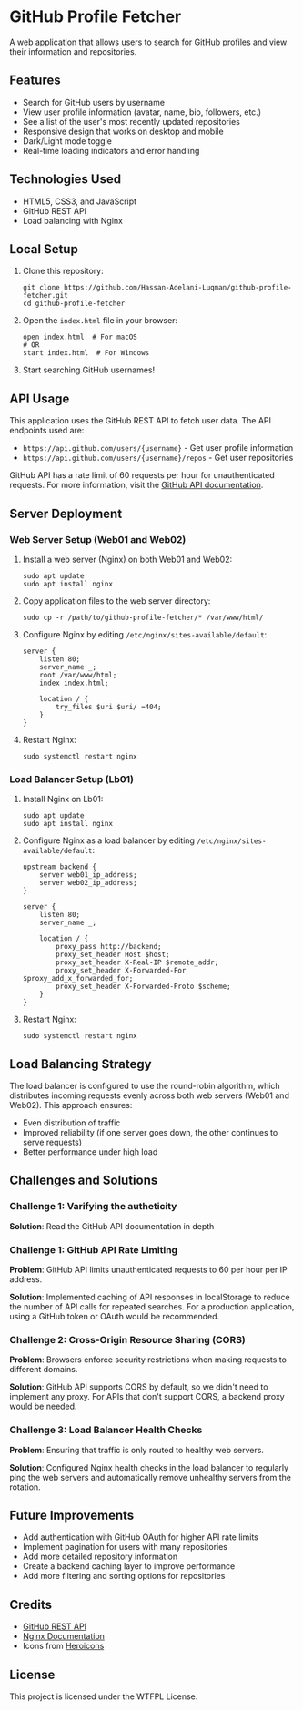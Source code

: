 # GitHub Profile Fetcher

A web application that allows users to search for GitHub profiles and view their information and repositories.

## Features

- Search for GitHub users by username
- View user profile information (avatar, name, bio, followers, etc.)
- See a list of the user's most recently updated repositories
- Responsive design that works on desktop and mobile
- Dark/Light mode toggle
- Real-time loading indicators and error handling

## Technologies Used

- HTML5, CSS3, and JavaScript
- GitHub REST API
- Load balancing with Nginx

## Local Setup

1. Clone this repository:
   ```
   git clone https://github.com/Hassan-Adelani-Luqman/github-profile-fetcher.git
   cd github-profile-fetcher
   ```

2. Open the `index.html` file in your browser:
   ```
   open index.html  # For macOS
   # OR
   start index.html  # For Windows
   ```

3. Start searching GitHub usernames!

## API Usage

This application uses the GitHub REST API to fetch user data. The API endpoints used are:

- `https://api.github.com/users/{username}` - Get user profile information
- `https://api.github.com/users/{username}/repos` - Get user repositories

GitHub API has a rate limit of 60 requests per hour for unauthenticated requests. For more information, visit the [GitHub API documentation](https://docs.github.com/en/rest).

## Server Deployment

### Web Server Setup (Web01 and Web02)

1. Install a web server (Nginx) on both Web01 and Web02:
   ```
   sudo apt update
   sudo apt install nginx
   ```

2. Copy application files to the web server directory:
   ```
   sudo cp -r /path/to/github-profile-fetcher/* /var/www/html/
   ```

3. Configure Nginx by editing `/etc/nginx/sites-available/default`:
   ```
   server {
       listen 80;
       server_name _;
       root /var/www/html;
       index index.html;
       
       location / {
           try_files $uri $uri/ =404;
       }
   }
   ```

4. Restart Nginx:
   ```
   sudo systemctl restart nginx
   ```

### Load Balancer Setup (Lb01)

1. Install Nginx on Lb01:
   ```
   sudo apt update
   sudo apt install nginx
   ```

2. Configure Nginx as a load balancer by editing `/etc/nginx/sites-available/default`:
   ```
   upstream backend {
       server web01_ip_address;
       server web02_ip_address;
   }
   
   server {
       listen 80;
       server_name _;
       
       location / {
           proxy_pass http://backend;
           proxy_set_header Host $host;
           proxy_set_header X-Real-IP $remote_addr;
           proxy_set_header X-Forwarded-For $proxy_add_x_forwarded_for;
           proxy_set_header X-Forwarded-Proto $scheme;
       }
   }
   ```

3. Restart Nginx:
   ```
   sudo systemctl restart nginx
   ```

## Load Balancing Strategy

The load balancer is configured to use the round-robin algorithm, which distributes incoming requests evenly across both web servers (Web01 and Web02). This approach ensures:

- Even distribution of traffic
- Improved reliability (if one server goes down, the other continues to serve requests)
- Better performance under high load

## Challenges and Solutions

### Challenge 1: Varifying the autheticity
**Solution**: Read the GitHub API documentation in depth

### Challenge 1: GitHub API Rate Limiting

**Problem**: GitHub API limits unauthenticated requests to 60 per hour per IP address.

**Solution**: Implemented caching of API responses in localStorage to reduce the number of API calls for repeated searches. For a production application, using a GitHub token or OAuth would be recommended.

### Challenge 2: Cross-Origin Resource Sharing (CORS)

**Problem**: Browsers enforce security restrictions when making requests to different domains.

**Solution**: GitHub API supports CORS by default, so we didn't need to implement any proxy. For APIs that don't support CORS, a backend proxy would be needed.

### Challenge 3: Load Balancer Health Checks

**Problem**: Ensuring that traffic is only routed to healthy web servers.

**Solution**: Configured Nginx health checks in the load balancer to regularly ping the web servers and automatically remove unhealthy servers from the rotation.

## Future Improvements

- Add authentication with GitHub OAuth for higher API rate limits
- Implement pagination for users with many repositories
- Add more detailed repository information
- Create a backend caching layer to improve performance
- Add more filtering and sorting options for repositories

## Credits

- [GitHub REST API](https://docs.github.com/en/rest)
- [Nginx Documentation](https://nginx.org/en/docs/)
- Icons from [Heroicons](https://heroicons.com/)

## License

This project is licensed under the WTFPL License.

